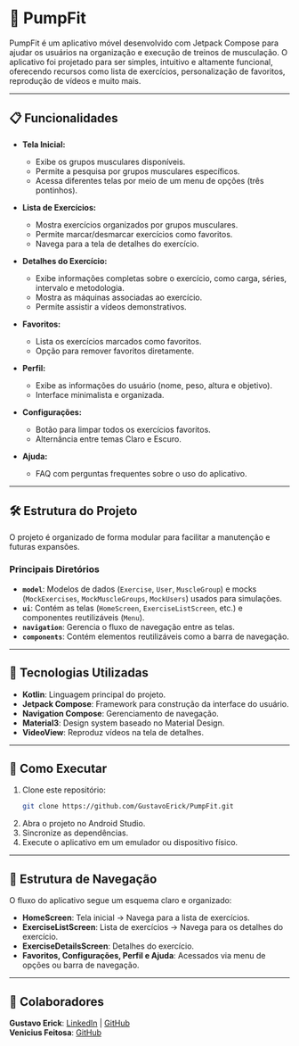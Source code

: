 # 💪 PumpFit

PumpFit é um aplicativo móvel desenvolvido com Jetpack Compose para ajudar os usuários na organização e execução de treinos de musculação. O aplicativo foi projetado para ser simples, intuitivo e altamente funcional, oferecendo recursos como lista de exercícios, personalização de favoritos, reprodução de vídeos e muito mais.

---

## 📋 Funcionalidades

- **Tela Inicial:**
  - Exibe os grupos musculares disponíveis.
  - Permite a pesquisa por grupos musculares específicos.
  - Acessa diferentes telas por meio de um menu de opções (três pontinhos).
  
- **Lista de Exercícios:**
  - Mostra exercícios organizados por grupos musculares.
  - Permite marcar/desmarcar exercícios como favoritos.
  - Navega para a tela de detalhes do exercício.

- **Detalhes do Exercício:**
  - Exibe informações completas sobre o exercício, como carga, séries, intervalo e metodologia.
  - Mostra as máquinas associadas ao exercício.
  - Permite assistir a vídeos demonstrativos.

- **Favoritos:**
  - Lista os exercícios marcados como favoritos.
  - Opção para remover favoritos diretamente.

- **Perfil:**
  - Exibe as informações do usuário (nome, peso, altura e objetivo).
  - Interface minimalista e organizada.

- **Configurações:**
  - Botão para limpar todos os exercícios favoritos.
  - Alternância entre temas Claro e Escuro.

- **Ajuda:**
  - FAQ com perguntas frequentes sobre o uso do aplicativo.

---

## 🛠️ Estrutura do Projeto

O projeto é organizado de forma modular para facilitar a manutenção e futuras expansões.

### **Principais Diretórios**
- **`model`**: Modelos de dados (`Exercise`, `User`, `MuscleGroup`) e mocks (`MockExercises`, `MockMuscleGroups`, `MockUsers`) usados para simulações.
- **`ui`**: Contém as telas (`HomeScreen`, `ExerciseListScreen`, etc.) e componentes reutilizáveis (`Menu`).
- **`navigation`**: Gerencia o fluxo de navegação entre as telas.
- **`components`**: Contém elementos reutilizáveis como a barra de navegação.

---

## 🧩 Tecnologias Utilizadas

- **Kotlin**: Linguagem principal do projeto.
- **Jetpack Compose**: Framework para construção da interface do usuário.
- **Navigation Compose**: Gerenciamento de navegação.
- **Material3**: Design system baseado no Material Design.
- **VideoView**: Reproduz vídeos na tela de detalhes.

---

## 🚀 Como Executar

1. Clone este repositório:
   ```bash
   git clone https://github.com/GustavoErick/PumpFit.git
2. Abra o projeto no Android Studio.
3. Sincronize as dependências.
4. Execute o aplicativo em um emulador ou dispositivo físico.

---

## 📂 Estrutura de Navegação
O fluxo do aplicativo segue um esquema claro e organizado:

- **HomeScreen**: Tela inicial -> Navega para a lista de exercícios.
- **ExerciseListScreen**: Lista de exercícios -> Navega para os detalhes do exercício.
- **ExerciseDetailsScreen**: Detalhes do exercício.
- **Favoritos, Configurações, Perfil e Ajuda**: Acessados via menu de opções ou barra de navegação.

---

## 👥 Colaboradores
**Gustavo Erick**: [LinkedIn](https://www.linkedin.com/in/gustavo-erick-806778313/) | [GitHub](https://github.com/GustavoErick)  
**Venicius Feitosa**: [GitHub](https://github.com/FeitosaVeni)
